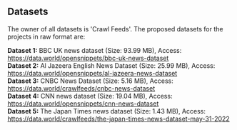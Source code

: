 ## Datasets 

The owner of all datasets is 'Crawl Feeds'. The proposed datasets for the projects in raw format are:


**Dataset 1:** BBC UK news dataset (Size: 93.99 MB), Access: https://data.world/opensnippets/bbc-uk-news-dataset 
<br /> **Dataset 2:** Al Jazeera English News Dataset (Size: 25.99 MB), Access: https://data.world/opensnippets/al-jazeera-news-dataset 
<br /> **Dataset 3:** CNBC News Dataset (Size: 5.16 MB), Access: https://data.world/crawlfeeds/cnbc-news-dataset 
<br /> **Dataset 4:** CNN news dataset (Size: 19.04 MB), Access: https://data.world/opensnippets/cnn-news-dataset 
<br /> **Dataset 5:** The Japan Times news dataset (Size: 1.43 MB), Access: https://data.world/crawlfeeds/the-japan-times-news-dataset-may-31-2022 
